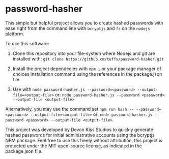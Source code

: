# password-hasher

This simple but helpful project allows you to create hashed passwords with ease right from the command line with `bcryptjs` and `fs` on the `nodejs` platform.

To use this software:

1. Clone this repository into your file-system where Nodejs and git are installed with: `git clone https://github.cm/tuffs/password-hasher.git`

2. Install the project dependecies with `npm i` or your package manager of choices installation command using the references in the package.json file. 

3. Use with `node password-hasher.js --password=<password> --output-file=<output-file>` or: `node password-hasher.js --password <password> --output-file <output-file>` 

Alternatively, you may use the command set `npm run hash -- --password=<password> --output-file=<output-file>` or: `node password-hasher.js --password <password> --output-file <output-file>`.

This project was developed by Devon Kiss Studios to quickly generate hashed passwords for initial administrative accounts using the bcryptjs NPM package. Feel free to use this freely without attribution, this project is protected under the MIT open-source license, as indicated in the package.json file.